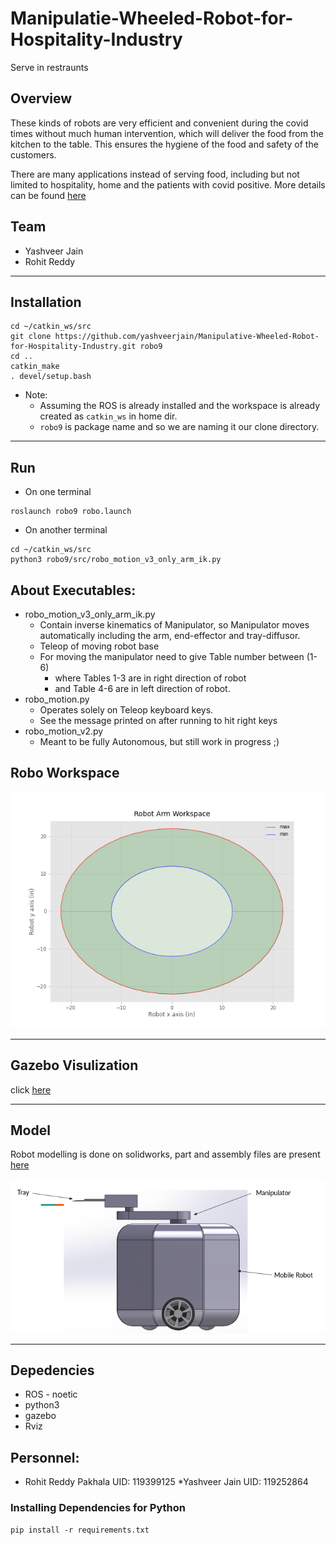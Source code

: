 # Manipulatie-Wheeled-Robot-for-Hospitality-Industry
Serve in restraunts

## Overview
These kinds of robots are very efficient and convenient during the covid times without much human intervention, which will deliver the food from the kitchen to the table. This ensures the hygiene of the food and safety of the customers. 

There are many applications instead of serving food, including but not limited to hospitality, home and the patients with covid positive. More details can be found [here](Report.pdf)

## Team
* Yashveer Jain
* Rohit Reddy

---

## Installation
```
cd ~/catkin_ws/src
git clone https://github.com/yashveerjain/Manipulative-Wheeled-Robot-for-Hospitality-Industry.git robo9
cd ..
catkin_make
. devel/setup.bash
```
* Note: 
    - Assuming the ROS is already installed and the workspace is already created as `catkin_ws` in home dir.
    - `robo9` is package name and so we are naming it our clone directory.

---

## Run
* On one terminal
```
roslaunch robo9 robo.launch
```
* On another terminal
```
cd ~/catkin_ws/src
python3 robo9/src/robo_motion_v3_only_arm_ik.py
```

## About Executables:
* robo_motion_v3_only_arm_ik.py
    - Contain inverse kinematics of Manipulator, so Manipulator moves automatically including the arm, end-effector and tray-diffusor.
    - Teleop of moving robot base
    - For moving the manipulator need to give Table number between (1-6)
        - where Tables 1-3 are in right direction of robot
        - and Table 4-6 are in left direction of robot.
* robo_motion.py
    - Operates solely on Teleop keyboard keys.
    - See the message printed on after running to hit right keys
* robo_motion_v2.py
    - Meant to be fully Autonomous, but still work in progress ;)

## Robo Workspace
![](robo_details/RoboArmWorkspace.png)

---

## Gazebo Visulization
click [here](https://drive.google.com/file/d/1JSarveQId-FuYrpnsp-5kvK6pxswPh_k/view?usp=sharing)

---

## Model
Robot modelling is done on solidworks, part and assembly files are present [here](robot_part_files_solidworks/)

![](robo_details/robo.png)

---

## Depedencies
* ROS - noetic
* python3
* gazebo
* Rviz

## Personnel:
* Rohit Reddy Pakhala
UID: 119399125
*Yashveer Jain
UID: 119252864

### Installing Dependencies for Python
```
pip install -r requirements.txt
```
